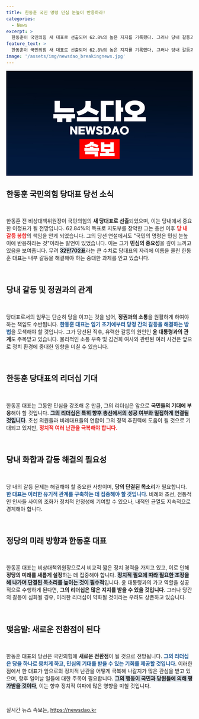 ```yaml
---
title: 한동훈 국민 명령 민심 눈높이 반응하라!
categories:
  - News
excerpt: >
  한동훈이 국민의힘 새 대표로 선출되며 62.8%의 높은 지지를 기록했다. 그러나 당내 갈등과 당정 관계의 우려가 여전히 존재해 리더십의 시험대에 오를 예정이다. 과연 그의 리더십이 당의 화합과 민심 회복에 기여할 수 있을지 귀추가 주목된다.
feature_text: >
  한동훈이 국민의힘 새 대표로 선출되며 62.8%의 높은 지지를 기록했다. 그러나 당내 갈등과 당정 관계의 우려가 여전히 존재해 리더십의 시험대에 오를 예정이다. 과연 그의 리더십이 당의 화합과 민심 회복에 기여할 수 있을지 귀추가 주목된다.
image: '/assets/img/newsdao_breakingnews.jpg'
---
```


<p><img src="/assets/img/newsdao_breakingnews.jpg" alt="koreaapp 속보" /></p>

<h2 data-ke-size="size26">한동훈 국민의힘 당대표 당선 소식</h2>

<p data-ke-size="size16">&nbsp;</p>

<p>한동훈 전 비상대책위원장이 국민의힘의 <b>새 당대표로 선출</b>되었으며, 이는 당내에서 중요한 이정표가 될 전망입니다. 62.84%의 득표로 지도부를 장악한 그는 총선 이후 <b><span style="color: #ee2323;">당 내 갈등 봉합</span></b>의 책임을 안게 되었습니다. 그의 당선 연설에서도 "국민의 명령은 민심 눈높이에 반응하라는 것"이라는 발언이 있었습니다. 이는 그가 <b>민심의 중요성</b>을 깊이 느끼고 있음을 보여줍니다. 무려 <b><span style="background-color: #21538527;">32만702표</span></b>라는 큰 수치로 당대표의 자리에 이름을 올린 한동훈 대표는 내부 갈등을 해결해야 하는 중대한 과제를 안고 있습니다. </p>

<p data-ke-size="size16">&nbsp;</p>

<h2 data-ke-size="size26">당내 갈등 및 정권과의 관계</h2>

<p data-ke-size="size16">&nbsp;</p>

<p>당대표로서의 임무는 단순히 당을 이끄는 것을 넘어, <b>정권과의 소통</b>을 원활하게 하여야 하는 책임도 수반됩니다. <b><span style="color: #1a5490;">한동훈 대표는 임기 초기에부터 당정 간의 갈등을 해결하는 방법</span></b>을 모색해야 할 것입니다. 그가 당선된 직후, 유력한 갈등의 원인인 <b>윤 대통령과의 관계</b>도 주목받고 있습니다. 물리적인 소통 부족 및 김건희 여사와 관련된 여러 사건은 앞으로 정치 환경에 중대한 영향을 미칠 수 있습니다. </p>

<p data-ke-size="size16">&nbsp;</p>

<h2 data-ke-size="size26">한동훈 당대표의 리더십 기대</h2>

<p data-ke-size="size16">&nbsp;</p>

<p>한동훈 대표는 그동안 민심을 강조해 온 만큼, 그의 리더십은 앞으로 <b>국민들의 기대에 부응</b>해야 할 것입니다. <b><span style="background-color: #21538527;">그의 리더십은 특히 향후 총선에서의 성공 여부와 밀접하게 연결될 것입니다</span></b>. 초선 의원들과 비례대표들의 연합이 그의 정책 추진력에 도움이 될 것으로 기대되고 있지만, <b><span style="color: #ee2323;">정치적 여러 난관을 극복해야 합니다.</span></b></p>

<p data-ke-size="size16">&nbsp;</p>

<h2 data-ke-size="size26">당내 화합과 갈등 해결의 필요성</h2>

<p data-ke-size="size16">&nbsp;</p>

<p>당 내의 갈등 문제는 해결해야 할 중요한 사항이며, <b>당의 단결된 목소리</b>가 필요합니다. <b><span style="color: #1a5490;">한 대표는 이러한 유기적 관계를 구축하는 데 집중해야 할 것입니다</span></b>. 비례와 초선, 전통적인 인사들 사이의 조화가 정치적 안정성에 기여할 수 있으나, 내적인 균열도 지속적으로 경계해야 합니다. </p>

<p data-ke-size="size16">&nbsp;</p>

<h2 data-ke-size="size26">정당의 미래 방향과 한동훈 대표</h2>

<p data-ke-size="size16">&nbsp;</p>

<p>한동훈 대표는 비상대책위원장으로서 비교적 짧은 정치 경력을 가지고 있고, 이로 인해 <b>정당의 미래를 새롭게 설정</b>하는 데 집중해야 합니다. <b><span style="background-color: #21538527;">정치적 필요에 따라 필요한 조정을 해 나가며 단결된 목소리를 높이는 것이 필수적</span></b>입니다. 윤 대통령과의 가교 역할을 성공적으로 수행하게 된다면, <b>그의 리더십은 많은 지지를 받을 수 있을 것입니다</b>. 그러나 당간의 갈등이 심화될 경우, 이러한 리더십이 약화될 것이라는 우려도 상존하고 있습니다.</p>

<p data-ke-size="size16">&nbsp;</p>

<h2 data-ke-size="size26">맺음말: 새로운 전환점이 된다</h2>

<p data-ke-size="size16">&nbsp;</p>

<p>한동훈 대표의 당선은 국민의힘에 <b>새로운 전환점</b>이 될 것으로 전망됩니다. <b><span style="color: #1a5490;">그의 리더십은 당을 하나로 뭉치게 하고, 민심의 기대를 받을 수 있는 기회를 제공할 것입니다</span></b>. 이러한 점에서 한 대표가 앞으로의 정치적 난관을 어떻게 극복해 나갈지가 많은 관심을 받고 있으며, 향후 일어날 일들에 대한 주목이 필요합니다. <b><span style="background-color: #21538527;">그의 행동이 국민과 당원들에 의해 평가받을 것이다</span></b>, 이는 향후 정치적 여파에 많은 영향을 미칠 것입니다. </p>

<p data-ke-size="size16">&nbsp;</p>
실시간 뉴스 속보는, <a href="https://newsdao.kr" rel="dofollow">https://newsdao.kr</a>


